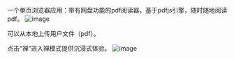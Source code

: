 一个单页浏览器应用：带有网盘功能的pdf阅读器，基于pdfjs引擎，随时随地阅读pdf。
![image](https://user-images.githubusercontent.com/28701534/109947043-dc5f0f00-7d13-11eb-8df9-682c46c7a232.png)

可以从本地上传用户文件（pdf）。


点击“禅”进入禅模式提供沉浸式体验。
![image](https://user-images.githubusercontent.com/28701534/109947091-e8e36780-7d13-11eb-9384-871e31015255.png)
